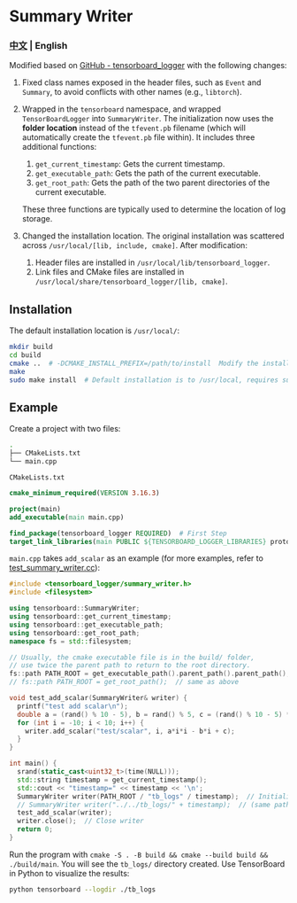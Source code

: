 # Summary Writer
### [中文](./README.md) | English

Modified based on [GitHub - tensorboard_logger](https://github.com/RustingSword/tensorboard_logger) with the following changes:
1. Fixed class names exposed in the header files, such as `Event` and `Summary`, to avoid conflicts with other names (e.g., `libtorch`).
2. Wrapped in the `tensorboard` namespace, and wrapped `TensorBoardLogger` into `SummaryWriter`. The initialization now uses the **folder location** instead of the `tfevent.pb` filename (which will automatically create the `tfevent.pb` file within). It includes three additional functions:
    1. `get_current_timestamp`: Gets the current timestamp.
    2. `get_executable_path`: Gets the path of the current executable.
    3. `get_root_path`: Gets the path of the two parent directories of the current executable.

   These three functions are typically used to determine the location of log storage.

3. Changed the installation location. The original installation was scattered across `/usr/local/[lib, include, cmake]`. After modification:
    1. Header files are installed in `/usr/local/lib/tensorboard_logger`.
    2. Link files and CMake files are installed in `/usr/local/share/tensorboard_logger/[lib, cmake]`.

## Installation
The default installation location is `/usr/local/`:
```bash
mkdir build
cd build
cmake ..  # -DCMAKE_INSTALL_PREFIX=/path/to/install  Modify the installation location
make
sudo make install  # Default installation is to /usr/local, requires sudo privileges
```

## Example
Create a project with two files:
```bash
.
├── CMakeLists.txt
└── main.cpp
```
`CMakeLists.txt`
```cmake
cmake_minimum_required(VERSION 3.16.3)

project(main)
add_executable(main main.cpp)

find_package(tensorboard_logger REQUIRED)  # First Step
target_link_libraries(main PUBLIC ${TENSORBOARD_LOGGER_LIBRARIES} protobuf)  # Second Step
```

`main.cpp` takes `add_scalar` as an example (for more examples, refer to [test_summary_writer.cc](./tests/test_summary_writer.cc)):

```cpp
#include <tensorboard_logger/summary_writer.h>
#include <filesystem>

using tensorboard::SummaryWriter;
using tensorboard::get_current_timestamp;
using tensorboard::get_executable_path;
using tensorboard::get_root_path;
namespace fs = std::filesystem;

// Usually, the cmake executable file is in the build/ folder,
// use twice the parent path to return to the root directory.
fs::path PATH_ROOT = get_executable_path().parent_path().parent_path();
// fs::path PATH_ROOT = get_root_path();  // same as above

void test_add_scalar(SummaryWriter& writer) {
  printf("test add scalar\n");
  double a = (rand() % 10 - 5), b = rand() % 5, c = (rand() % 10 - 5) * 100;
  for (int i = -10; i < 10; i++) {
    writer.add_scalar("test/scalar", i, a*i*i - b*i + c);
  }
}

int main() {
  srand(static_cast<uint32_t>(time(NULL)));
  std::string timestamp = get_current_timestamp();
  std::cout << "timestamp=" << timestamp << '\n';
  SummaryWriter writer(PATH_ROOT / "tb_logs" / timestamp);  // Initialize writer by directory
  // SummaryWriter writer("../../tb_logs/" + timestamp);  // (same path) path relative to executable file
  test_add_scalar(writer);
  writer.close();  // Close writer
  return 0;
}
```
Run the program with `cmake -S . -B build && cmake --build build && ./build/main`. You will see the `tb_logs/` directory created. Use TensorBoard in Python to visualize the results:
```bash
python tensorboard --logdir ./tb_logs
```